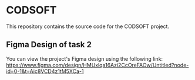 # CODSOFT

This repository contains the source code for the CODSOFT project.

## Figma Design of task 2

You can view the project's Figma design using the following link:
https://www.figma.com/design/HMUxlqa16Azi2CcOreFAOw/Untitled?node-id=0-1&t=Aic8VCD4z1tM5XCa-1
